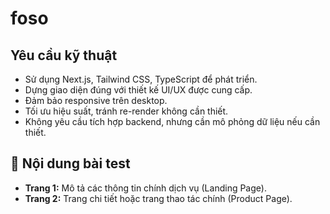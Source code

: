 # foso

## Yêu cầu kỹ thuật

- Sử dụng Next.js, Tailwind CSS, TypeScript để phát triển.
- Dựng giao diện đúng với thiết kế UI/UX được cung cấp.
- Đảm bảo responsive trên desktop.
- Tối ưu hiệu suất, tránh re-render không cần thiết.
- Không yêu cầu tích hợp backend, nhưng cần mô phỏng dữ liệu nếu cần thiết.

## 📄 Nội dung bài test

- **Trang 1:** Mô tả các thông tin chính dịch vụ (Landing Page).
- **Trang 2:** Trang chi tiết hoặc trang thao tác chính (Product Page).
